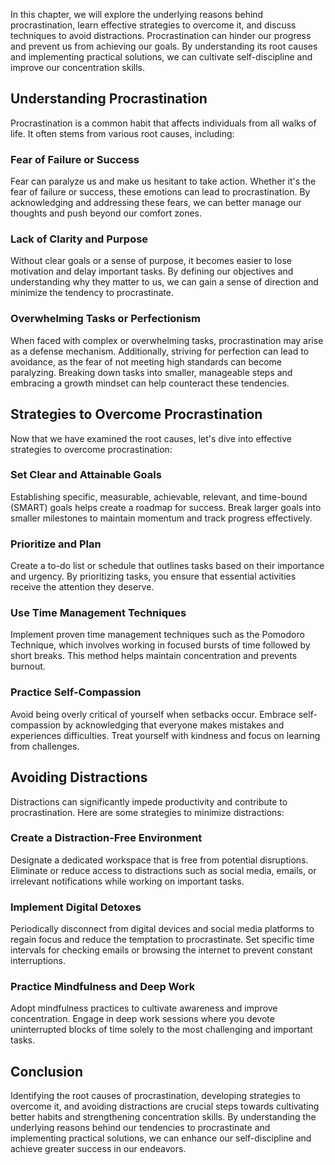 
In this chapter, we will explore the underlying reasons behind procrastination, learn effective strategies to overcome it, and discuss techniques to avoid distractions. Procrastination can hinder our progress and prevent us from achieving our goals. By understanding its root causes and implementing practical solutions, we can cultivate self-discipline and improve our concentration skills.

Understanding Procrastination
-----------------------------

Procrastination is a common habit that affects individuals from all walks of life. It often stems from various root causes, including:

### Fear of Failure or Success

Fear can paralyze us and make us hesitant to take action. Whether it's the fear of failure or success, these emotions can lead to procrastination. By acknowledging and addressing these fears, we can better manage our thoughts and push beyond our comfort zones.

### Lack of Clarity and Purpose

Without clear goals or a sense of purpose, it becomes easier to lose motivation and delay important tasks. By defining our objectives and understanding why they matter to us, we can gain a sense of direction and minimize the tendency to procrastinate.

### Overwhelming Tasks or Perfectionism

When faced with complex or overwhelming tasks, procrastination may arise as a defense mechanism. Additionally, striving for perfection can lead to avoidance, as the fear of not meeting high standards can become paralyzing. Breaking down tasks into smaller, manageable steps and embracing a growth mindset can help counteract these tendencies.

Strategies to Overcome Procrastination
--------------------------------------

Now that we have examined the root causes, let's dive into effective strategies to overcome procrastination:

### Set Clear and Attainable Goals

Establishing specific, measurable, achievable, relevant, and time-bound (SMART) goals helps create a roadmap for success. Break larger goals into smaller milestones to maintain momentum and track progress effectively.

### Prioritize and Plan

Create a to-do list or schedule that outlines tasks based on their importance and urgency. By prioritizing tasks, you ensure that essential activities receive the attention they deserve.

### Use Time Management Techniques

Implement proven time management techniques such as the Pomodoro Technique, which involves working in focused bursts of time followed by short breaks. This method helps maintain concentration and prevents burnout.

### Practice Self-Compassion

Avoid being overly critical of yourself when setbacks occur. Embrace self-compassion by acknowledging that everyone makes mistakes and experiences difficulties. Treat yourself with kindness and focus on learning from challenges.

Avoiding Distractions
---------------------

Distractions can significantly impede productivity and contribute to procrastination. Here are some strategies to minimize distractions:

### Create a Distraction-Free Environment

Designate a dedicated workspace that is free from potential disruptions. Eliminate or reduce access to distractions such as social media, emails, or irrelevant notifications while working on important tasks.

### Implement Digital Detoxes

Periodically disconnect from digital devices and social media platforms to regain focus and reduce the temptation to procrastinate. Set specific time intervals for checking emails or browsing the internet to prevent constant interruptions.

### Practice Mindfulness and Deep Work

Adopt mindfulness practices to cultivate awareness and improve concentration. Engage in deep work sessions where you devote uninterrupted blocks of time solely to the most challenging and important tasks.

Conclusion
----------

Identifying the root causes of procrastination, developing strategies to overcome it, and avoiding distractions are crucial steps towards cultivating better habits and strengthening concentration skills. By understanding the underlying reasons behind our tendencies to procrastinate and implementing practical solutions, we can enhance our self-discipline and achieve greater success in our endeavors.
